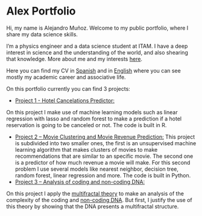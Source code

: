 # Alex Portfolio

Hi, my name is Alejandro Muñoz. Welcome to my public portfolio, where I share my data science skills.

I’m a physics engineer and a data science student at ITAM. I have a deep interest in science and the understanding of the world, and also shearing that knowledge. More about me and my interests [here](https://github.com/Monfiz/Alex_Portfolio/blob/main/About_alex.md).  

Here you can find my CV in [Spanish]( https://github.com/Monfiz/Alex_Portfolio/blob/main/CV_2022_español.pdf) and in [English]( https://github.com/Monfiz/Alex_Portfolio/blob/main/CV_2022_English.pdf) where you can see mostly my academic career and associative life. 


On this portfolio currently you can find 3 projects:
* [Project 1 - Hotel Cancelations Predictor:]( https://github.com/Monfiz/Alex_Portfolio/tree/main/Project_1)

On this project I make use of machine learning models such as linear regression with lasso and random forest to make a prediction if a hotel reservation is going to be canceled or not. The code is built in R. 

* [Project 2 – Movie Clustering and Movie Revenue Prediction:]( https://github.com/Monfiz/Alex_Portfolio/tree/main/Project_2)
This project is subdivided into two smaller ones, the first is an unsupervised machine learning algorithm that makes clusters of movies to make recommendations that are similar to an specific movie. The second one is a predictor of how much revenue a movie will make. For this second problem I use several models like nearest neighbor, decision tree, random forest, linear regression and more. The code is built in Python.
* [Project 3 – Analysis of coding and non-coding DNA:](https://github.com/Monfiz/Alex_Portfolio/tree/main/Project_3)

On this project I apply the [multifractal theory]( https://en.wikipedia.org/wiki/Multifractal_system#:~:text=A%20multifractal%20system%20is%20a,systems%20are%20common%20in%20nature.) to make an analysis of the complexity of the coding and [non-coding DNA]( https://en.wikipedia.org/wiki/Non-coding_DNA#:~:text=Non-coding%20DNA%20sequences%20are,do%20not%20encode%20protein%20sequences.&text=Other%20functions%20of%20non-coding,DNA%20replication%2C%20centromeres%20and%20telomeres.). But first, I justify the use of this theory by showing that the DNA presents a multifractal structure. 



